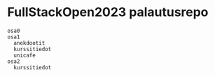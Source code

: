 # FullStackOpen2023 palautusrepo

```
osa0
osa1
  anekdootit
  kurssitiedot
  unicafe
osa2
  kurssitiedot
```

